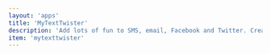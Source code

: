 ```yaml
---
layout: 'apps'
title: 'MyTextTwister'
description: 'Add lots of fun to SMS, email, Facebook and Twitter. Create amazing text effects and decorate it with cool ASCII arts and top it up with built-in 1200+ emoticons.'
item: 'mytexttwister'
---
```


